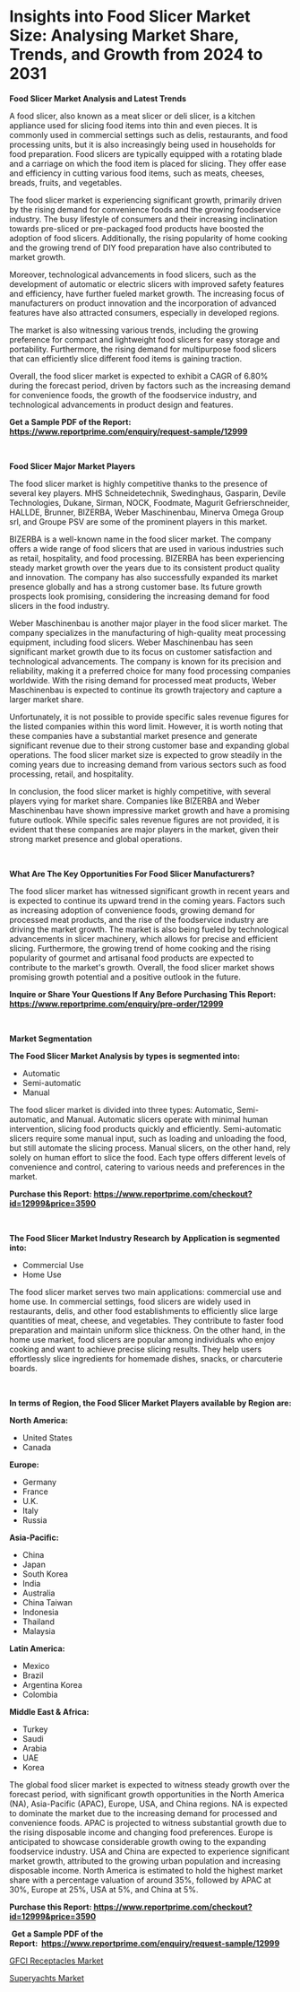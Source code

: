 <p><h1>Insights into Food Slicer Market Size: Analysing Market Share, Trends, and Growth from 2024 to 2031</h1></p><p><strong>Food Slicer Market Analysis and Latest Trends</strong></p>
<p><p>A food slicer, also known as a meat slicer or deli slicer, is a kitchen appliance used for slicing food items into thin and even pieces. It is commonly used in commercial settings such as delis, restaurants, and food processing units, but it is also increasingly being used in households for food preparation. Food slicers are typically equipped with a rotating blade and a carriage on which the food item is placed for slicing. They offer ease and efficiency in cutting various food items, such as meats, cheeses, breads, fruits, and vegetables.</p><p>The food slicer market is experiencing significant growth, primarily driven by the rising demand for convenience foods and the growing foodservice industry. The busy lifestyle of consumers and their increasing inclination towards pre-sliced or pre-packaged food products have boosted the adoption of food slicers. Additionally, the rising popularity of home cooking and the growing trend of DIY food preparation have also contributed to market growth.</p><p>Moreover, technological advancements in food slicers, such as the development of automatic or electric slicers with improved safety features and efficiency, have further fueled market growth. The increasing focus of manufacturers on product innovation and the incorporation of advanced features have also attracted consumers, especially in developed regions.</p><p>The market is also witnessing various trends, including the growing preference for compact and lightweight food slicers for easy storage and portability. Furthermore, the rising demand for multipurpose food slicers that can efficiently slice different food items is gaining traction.</p><p>Overall, the food slicer market is expected to exhibit a CAGR of 6.80% during the forecast period, driven by factors such as the increasing demand for convenience foods, the growth of the foodservice industry, and technological advancements in product design and features.</p></p>
<p><strong>Get a Sample PDF of the Report:&nbsp; <a href="https://www.reportprime.com/enquiry/request-sample/12999">https://www.reportprime.com/enquiry/request-sample/12999</a></strong></p>
<p>&nbsp;</p>
<p><strong>Food Slicer Major Market Players</strong></p>
<p><p>The food slicer market is highly competitive thanks to the presence of several key players. MHS Schneidetechnik, Swedinghaus, Gasparin, Devile Technologies, Dukane, Sirman, NOCK, Foodmate, Magurit Gefrierschneider, HALLDE, Brunner, BIZERBA, Weber Maschinenbau, Minerva Omega Group srl, and Groupe PSV are some of the prominent players in this market.</p><p>BIZERBA is a well-known name in the food slicer market. The company offers a wide range of food slicers that are used in various industries such as retail, hospitality, and food processing. BIZERBA has been experiencing steady market growth over the years due to its consistent product quality and innovation. The company has also successfully expanded its market presence globally and has a strong customer base. Its future growth prospects look promising, considering the increasing demand for food slicers in the food industry.</p><p>Weber Maschinenbau is another major player in the food slicer market. The company specializes in the manufacturing of high-quality meat processing equipment, including food slicers. Weber Maschinenbau has seen significant market growth due to its focus on customer satisfaction and technological advancements. The company is known for its precision and reliability, making it a preferred choice for many food processing companies worldwide. With the rising demand for processed meat products, Weber Maschinenbau is expected to continue its growth trajectory and capture a larger market share.</p><p>Unfortunately, it is not possible to provide specific sales revenue figures for the listed companies within this word limit. However, it is worth noting that these companies have a substantial market presence and generate significant revenue due to their strong customer base and expanding global operations. The food slicer market size is expected to grow steadily in the coming years due to increasing demand from various sectors such as food processing, retail, and hospitality.</p><p>In conclusion, the food slicer market is highly competitive, with several players vying for market share. Companies like BIZERBA and Weber Maschinenbau have shown impressive market growth and have a promising future outlook. While specific sales revenue figures are not provided, it is evident that these companies are major players in the market, given their strong market presence and global operations.</p></p>
<p>&nbsp;</p>
<p><strong>What Are The Key Opportunities For Food Slicer Manufacturers?</strong></p>
<p><p>The food slicer market has witnessed significant growth in recent years and is expected to continue its upward trend in the coming years. Factors such as increasing adoption of convenience foods, growing demand for processed meat products, and the rise of the foodservice industry are driving the market growth. The market is also being fueled by technological advancements in slicer machinery, which allows for precise and efficient slicing. Furthermore, the growing trend of home cooking and the rising popularity of gourmet and artisanal food products are expected to contribute to the market's growth. Overall, the food slicer market shows promising growth potential and a positive outlook in the future.</p></p>
<p><strong>Inquire or Share Your Questions If Any Before Purchasing This Report: <a href="https://www.reportprime.com/enquiry/pre-order/12999">https://www.reportprime.com/enquiry/pre-order/12999</a></strong></p>
<p>&nbsp;</p>
<p><strong>Market Segmentation</strong></p>
<p><strong>The Food Slicer Market Analysis by types is segmented into:</strong></p>
<p><ul><li>Automatic</li><li>Semi-automatic</li><li>Manual</li></ul></p>
<p><p>The food slicer market is divided into three types: Automatic, Semi-automatic, and Manual. Automatic slicers operate with minimal human intervention, slicing food products quickly and efficiently. Semi-automatic slicers require some manual input, such as loading and unloading the food, but still automate the slicing process. Manual slicers, on the other hand, rely solely on human effort to slice the food. Each type offers different levels of convenience and control, catering to various needs and preferences in the market.</p></p>
<p><strong>Purchase this Report:&nbsp;<a href="https://www.reportprime.com/checkout?id=12999&price=3590">https://www.reportprime.com/checkout?id=12999&price=3590</a></strong></p>
<p>&nbsp;</p>
<p><strong>The Food Slicer Market Industry Research by Application is segmented into:</strong></p>
<p><ul><li>Commercial Use</li><li>Home Use</li></ul></p>
<p><p>The food slicer market serves two main applications: commercial use and home use. In commercial settings, food slicers are widely used in restaurants, delis, and other food establishments to efficiently slice large quantities of meat, cheese, and vegetables. They contribute to faster food preparation and maintain uniform slice thickness. On the other hand, in the home use market, food slicers are popular among individuals who enjoy cooking and want to achieve precise slicing results. They help users effortlessly slice ingredients for homemade dishes, snacks, or charcuterie boards.</p></p>
<p>&nbsp;</p>
<p><strong>In terms of Region, the Food Slicer Market Players available by Region are:</strong></p>
<p>
    <p> <strong> North America: </strong>
        <ul>
            <li>United States</li>
            <li>Canada</li>
        </ul>
        </p> 
    <p> <strong> Europe: </strong>
        <ul>
            <li>Germany</li>
            <li>France</li>
            <li>U.K.</li>
            <li>Italy</li>
            <li>Russia</li>
        </ul>
        </p> 
    <p> <strong> Asia-Pacific: </strong>
        <ul>
            <li>China</li>
            <li>Japan</li>
            <li>South Korea</li>
            <li>India</li>
            <li>Australia</li>
            <li>China Taiwan</li>
            <li>Indonesia</li>
            <li>Thailand</li>
            <li>Malaysia</li>
        </ul>
        </p> 
    <p> <strong> Latin America: </strong>
        <ul>
            <li>Mexico</li>
            <li>Brazil</li>
            <li>Argentina Korea</li>
            <li>Colombia</li>
        </ul>
        </p> 
    <p> <strong> Middle East & Africa: </strong>
        <ul>
            <li>Turkey</li>
            <li>Saudi</li>
            <li>Arabia</li>
            <li>UAE</li>
            <li>Korea</li>
        </ul>
    </p>
    </p>
<p><p>The global food slicer market is expected to witness steady growth over the forecast period, with significant growth opportunities in the North America (NA), Asia-Pacific (APAC), Europe, USA, and China regions. NA is expected to dominate the market due to the increasing demand for processed and convenience foods. APAC is projected to witness substantial growth due to the rising disposable income and changing food preferences. Europe is anticipated to showcase considerable growth owing to the expanding foodservice industry. USA and China are expected to experience significant market growth, attributed to the growing urban population and increasing disposable income. North America is estimated to hold the highest market share with a percentage valuation of around 35%, followed by APAC at 30%, Europe at 25%, USA at 5%, and China at 5%.</p></p>
<p><strong>Purchase this Report: <a href="https://www.reportprime.com/checkout?id=12999&price=3590">https://www.reportprime.com/checkout?id=12999&price=3590</a></strong></p>
<p>&nbsp;<strong>Get a Sample PDF of the Report:&nbsp;&nbsp;<a href="https://www.reportprime.com/enquiry/request-sample/12999">https://www.reportprime.com/enquiry/request-sample/12999</a></strong></p>
<p><strong></strong></p>
<p><p><a href="https://github.com/Triciasol/Market-Research-Report-List-1/blob/main/gfci-receptacles-market.md">GFCI Receptacles Market</a></p><p><a href="https://github.com/chartsaturn/Market-Research-Report-List-1/blob/main/superyachts-market.md">Superyachts Market</a></p></p>
